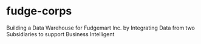 # fudge-corps
Building a Data Warehouse for Fudgemart Inc. by  Integrating Data from  two Subsidiaries to support Business Intelligent
